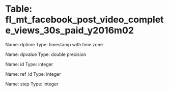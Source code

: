 Table: fl_mt_facebook_post_video_complete_views_30s_paid_y2016m02
=================================================================

Name: dptime
Type: timestamp with time zone

Name: dpvalue
Type: double precision

Name: id
Type: integer

Name: ref_id
Type: integer

Name: step
Type: integer

